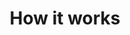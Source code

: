 ---
title: How it works
parent: How it works
nav_order: 2000
permalink: /docs/how_it_works.html
layout: tiles
has_children: true
hide_content: true
tiles:
  - title: Architecture
    description: Architecture
    # description: both 20s restructures in multiple pages + DFS (currently no page), smart agents 
    icon: fish
    link: /docs/how_it_works/architecture.html

  - title: Services
    description: Services
    # description: smart contracts, Mailbox, ENS, Profile, BusinessCenter, Verifications (identity), on behalf
    icon: cookie
    link: /docs/how_it_works/services.html

  - title: Security
    description: Security
    icon: eye
    link: /docs/how_it_works/securityaes.html

  - title: Authority Nodes
    description: Authority Nodes
    # description: governance, scalability, auth node
    icon: compass
    link: /docs/how_it_works/authoritynode.html

  - title: Changelog
    description: Changelog
    icon: ghost
    link: /docs/how_it_works/changelog_chain.html
---